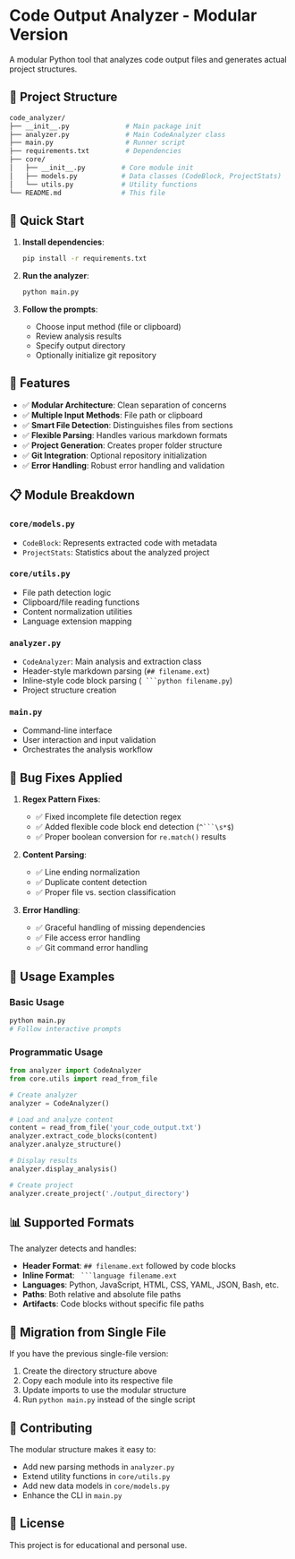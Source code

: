 # Code Output Analyzer - Modular Version

A modular Python tool that analyzes code output files and generates actual project structures.

## 📁 Project Structure

``` bash
code_analyzer/
├── __init__.py              # Main package init
├── analyzer.py              # Main CodeAnalyzer class
├── main.py                  # Runner script
├── requirements.txt         # Dependencies
├── core/
│   ├── __init__.py         # Core module init
│   ├── models.py           # Data classes (CodeBlock, ProjectStats)
│   └── utils.py            # Utility functions
└── README.md               # This file
```

## 🚀 Quick Start

1. **Install dependencies**:

   ```bash
   pip install -r requirements.txt
   ```

2. **Run the analyzer**:

   ```bash
   python main.py
   ```

3. **Follow the prompts**:
   - Choose input method (file or clipboard)
   - Review analysis results
   - Specify output directory
   - Optionally initialize git repository

## 🔧 Features

- ✅ **Modular Architecture**: Clean separation of concerns
- ✅ **Multiple Input Methods**: File path or clipboard
- ✅ **Smart File Detection**: Distinguishes files from sections
- ✅ **Flexible Parsing**: Handles various markdown formats
- ✅ **Project Generation**: Creates proper folder structure
- ✅ **Git Integration**: Optional repository initialization
- ✅ **Error Handling**: Robust error handling and validation

## 📋 Module Breakdown

### `core/models.py`

- `CodeBlock`: Represents extracted code with metadata
- `ProjectStats`: Statistics about the analyzed project

### `core/utils.py`

- File path detection logic
- Clipboard/file reading functions
- Content normalization utilities
- Language extension mapping

### `analyzer.py`

- `CodeAnalyzer`: Main analysis and extraction class
- Header-style markdown parsing (`## filename.ext`)
- Inline-style code block parsing (` ```python filename.py`)
- Project structure creation

### `main.py`

- Command-line interface
- User interaction and input validation
- Orchestrates the analysis workflow

## 🐛 Bug Fixes Applied

1. **Regex Pattern Fixes**:
   - ✅ Fixed incomplete file detection regex
   - ✅ Added flexible code block end detection (`^```\s*$`)
   - ✅ Proper boolean conversion for `re.match()` results

2. **Content Parsing**:
   - ✅ Line ending normalization
   - ✅ Duplicate content detection
   - ✅ Proper file vs. section classification

3. **Error Handling**:
   - ✅ Graceful handling of missing dependencies
   - ✅ File access error handling
   - ✅ Git command error handling

## 🎯 Usage Examples

### Basic Usage

```bash
python main.py
# Follow interactive prompts
```

### Programmatic Usage

```python
from analyzer import CodeAnalyzer
from core.utils import read_from_file

# Create analyzer
analyzer = CodeAnalyzer()

# Load and analyze content
content = read_from_file('your_code_output.txt')
analyzer.extract_code_blocks(content)
analyzer.analyze_structure()

# Display results
analyzer.display_analysis()

# Create project
analyzer.create_project('./output_directory')
```

## 📊 Supported Formats

The analyzer detects and handles:

- **Header Format**: `## filename.ext` followed by code blocks
- **Inline Format**: ` ```language filename.ext`
- **Languages**: Python, JavaScript, HTML, CSS, YAML, JSON, Bash, etc.
- **Paths**: Both relative and absolute file paths
- **Artifacts**: Code blocks without specific file paths

## 🔄 Migration from Single File

If you have the previous single-file version:

1. Create the directory structure above
2. Copy each module into its respective file
3. Update imports to use the modular structure
4. Run `python main.py` instead of the single script

## 🤝 Contributing

The modular structure makes it easy to:

- Add new parsing methods in `analyzer.py`
- Extend utility functions in `core/utils.py`
- Add new data models in `core/models.py`
- Enhance the CLI in `main.py`

## 📝 License

This project is for educational and personal use.
